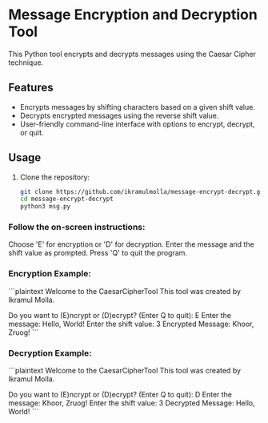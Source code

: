 # Message Encryption and Decryption Tool

This Python tool encrypts and decrypts messages using the Caesar Cipher technique.

## Features

- Encrypts messages by shifting characters based on a given shift value.
- Decrypts encrypted messages using the reverse shift value.
- User-friendly command-line interface with options to encrypt, decrypt, or quit.

## Usage

1. Clone the repository:
   ```bash
   git clone https://github.com/ikramulmolla/message-encrypt-decrypt.git
   cd message-encrypt-decrypt
   python3 msg.py

### Follow the on-screen instructions:

Choose 'E' for encryption or 'D' for decryption.
Enter the message and the shift value as prompted.
Press 'Q' to quit the program.

### Encryption Example:

\`\`\`plaintext
Welcome to the CaesarCipherTool
This tool was created by Ikramul Molla.

Do you want to (E)ncrypt or (D)ecrypt? (Enter Q to quit): E
Enter the message: Hello, World!
Enter the shift value: 3
Encrypted Message: Khoor, Zruog!
\`\`\`

### Decryption Example:

\`\`\`plaintext
Welcome to the CaesarCipherTool
This tool was created by Ikramul Molla.

Do you want to (E)ncrypt or (D)ecrypt? (Enter Q to quit): D
Enter the message: Khoor, Zruog!
Enter the shift value: 3
Decrypted Message: Hello, World!
\`\`\`

